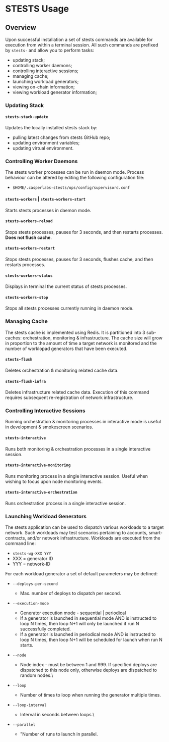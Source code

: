 # STESTS Usage

## Overview

Upon successful installation a set of stests commands are available for execution from within a terminal session.  All such commands are prefixed by `stests-` and allow you to perform tasks:

- updating stack;
- controlling worker daemons;
- controlling interactive sessions;
- managing cache;
- launching workload generators;
- viewing on-chain information;
- viewing workload generator information;

### Updating Stack

#### `stests-stack-update`

Updates the locally installed stests stack by:

- pulling latest changes from stests GitHub repo;
- updating environment variables;
- updating virtual environment.

### Controlling Worker Daemons

The stests worker processes can be run in daemon mode.  Process behaviour can be altered by editing the following configuration file:

- `$HOME/.casperlabs-stests/ops/config/supervisord.conf`

#### `stests-workers` | `stests-workers-start`

Starts stests processes in daemon mode.  

#### `stests-workers-reload`

Stops stests processes, pauses for 3 seconds, and then restarts processes.  **Does not flush cache**.  

#### `stests-workers-restart`

Stops stests processes, pauses for 3 seconds, flushes cache, and then restarts processes. 

#### `stests-workers-status`

Displays in terminal the current status of stests processes.

#### `stests-workers-stop`

Stops all stests processes currently running in daemon mode.

### Managing Cache

The stests cache is implemented using Redis.  It is partitioned into 3 sub-caches: orchestration, monitoring & infrastructure.  The cache size will grow in proportion to the amount of time a target network is monitored and the number of worklopad generators that have been executed.

#### `stests-flush`

Deletes orchestration & monitoring related cache data.

#### `stests-flush-infra`

Deletes infrastructure related cache data.  Execution of this command requires subsequent re-registration of network infrastructure.

### Controlling Interactive Sessions

Running orchestration & monitoring processes in interactive mode is useful in development & smokescreen scenarios.

#### `stests-interactive`

Runs both monitoring & orchestration processes in a single interactive session.

#### `stests-interactive-monitoring`

Runs monitoring process in a single interactive session.  Useful when wishing to focus upon node monitoring events.

#### `stests-interactive-orchestration`

Runs orchestration process in a single interactive session.

### Launching Workload Generators

The stests application can be used to dispatch various workloads to a target network.  Such workloads may test scenarios pertaining to accounts, smart-contracts, and/or network infrastructure.    Workloads are executed from the command line:

- `stests-wg-XXX YYY` 
- XXX = generator ID
- YYY = network-ID

For each workload generator a set of default parameters may be defined:

- `--deploys-per-second`
	- Max. number of deploys to dispatch per second.

- `--execution-mode`
	- Generator execution mode - sequential | periodical
	- If a generator is launched in sequential mode AND is instructed to loop N times, then loop N+1 will only be launched if run N successfully completed.
	- If a generator is launched in periodical mode AND is instructed to loop N times, then loop N+1 will be scheduled for launch when run N starts.


- `--node`
	- Node index - must be between 1 and 999. If specified deploys are dispatched to this node only, otherwise deploys are dispatched to random nodes.\

- `--loop`
	- Number of times to loop when running the generator multiple times.

- `--loop-interval`
	- Interval in seconds between loops.\

- `--parallel`
	- "Number of runs to launch in parallel.